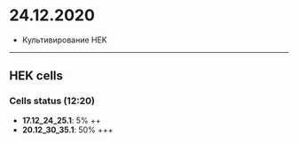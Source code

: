 24.12.2020
==========

- Культивирование HEK

---

## HEK cells
### Cells status (12:20)
- **17.12_24_25.1**: 5% ++
- **20.12_30_35.1**: 50% +++